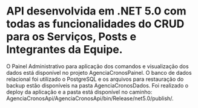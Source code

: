 # API desenvolvida em .NET 5.0 com todas as funcionalidades do CRUD para os Serviços, Posts e Integrantes da Equipe. 
O Painel Administrativo para aplicação dos comandos e visualização dos dados está disponível no projeto AgenciaCronosPainel.
O banco de dados relacional foi utilizado o PostgreSQL e os arquivos para restauração do backup estão disponíveis na pasta AgenciaCronosDados.
Foi realizado o deploy da aplicação e a pasta está disponível no caminho: AgenciaCronosApi/AgenciaCronosApi/bin/Release/net5.0/publish/.
